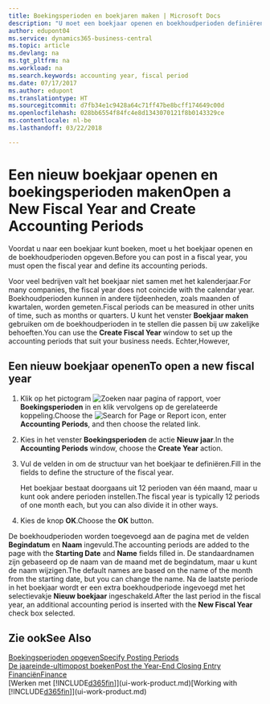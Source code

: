 ```yaml
---
title: Boekingsperioden en boekjaren maken | Microsoft Docs
description: "U moet een boekjaar openen en boekhoudperioden definiëren voordat u in een boekjaar kunt boeken."
author: edupont04
ms.service: dynamics365-business-central
ms.topic: article
ms.devlang: na
ms.tgt_pltfrm: na
ms.workload: na
ms.search.keywords: accounting year, fiscal period
ms.date: 07/17/2017
ms.author: edupont
ms.translationtype: HT
ms.sourcegitcommit: d7fb34e1c9428a64c71ff47be8bcff174649c00d
ms.openlocfilehash: 028bb6554f84fc4e8d1343070121f8b0143329ce
ms.contentlocale: nl-be
ms.lasthandoff: 03/22/2018

---
```

# <a name="open-a-new-fiscal-year-and-create-accounting-periods"></a><span data-ttu-id="aab6c-103">Een nieuw boekjaar openen en boekingsperioden maken</span><span class="sxs-lookup"><span data-stu-id="aab6c-103">Open a New Fiscal Year and Create Accounting Periods</span></span>
<span data-ttu-id="aab6c-104">Voordat u naar een boekjaar kunt boeken, moet u het boekjaar openen en de boekhoudperioden opgeven.</span><span class="sxs-lookup"><span data-stu-id="aab6c-104">Before you can post in a fiscal year, you must open the fiscal year and define its accounting periods.</span></span>  

<span data-ttu-id="aab6c-105">Voor veel bedrijven valt het boekjaar niet samen met het kalenderjaar.</span><span class="sxs-lookup"><span data-stu-id="aab6c-105">For many companies, the fiscal year does not coincide with the calendar year.</span></span> <span data-ttu-id="aab6c-106">Boekhoudperioden kunnen in andere tijdeenheden, zoals maanden of kwartalen, worden gemeten.</span><span class="sxs-lookup"><span data-stu-id="aab6c-106">Fiscal periods can be measured in other units of time, such as months or quarters.</span></span> <span data-ttu-id="aab6c-107">U kunt het venster **Boekjaar maken** gebruiken om de boekhoudperioden in te stellen die passen bij uw zakelijke behoeften.</span><span class="sxs-lookup"><span data-stu-id="aab6c-107">You can use the **Create Fiscal Year** window to set up the accounting periods that suit your business needs.</span></span> <span data-ttu-id="aab6c-108">Echter,</span><span class="sxs-lookup"><span data-stu-id="aab6c-108">However,</span></span>   

## <a name="to-open-a-new-fiscal-year"></a><span data-ttu-id="aab6c-109">Een nieuw boekjaar openen</span><span class="sxs-lookup"><span data-stu-id="aab6c-109">To open a new fiscal year</span></span>
1. <span data-ttu-id="aab6c-110">Klik op het pictogram ![Zoeken naar pagina of rapport](media/ui-search/search_small.png "pictogram Zoeken naar pagina of rapport"), voer **Boekingsperioden** in en klik vervolgens op de gerelateerde koppeling.</span><span class="sxs-lookup"><span data-stu-id="aab6c-110">Choose the ![Search for Page or Report](media/ui-search/search_small.png "Search for Page or Report icon") icon, enter **Accounting Periods**, and then choose the related link.</span></span>
2. <span data-ttu-id="aab6c-111">Kies in het venster **Boekingsperioden** de actie **Nieuw jaar**.</span><span class="sxs-lookup"><span data-stu-id="aab6c-111">In the **Accounting Periods** window, choose the **Create Year** action.</span></span>
3. <span data-ttu-id="aab6c-112">Vul de velden in om de structuur van het boekjaar te definiëren.</span><span class="sxs-lookup"><span data-stu-id="aab6c-112">Fill in the fields to define the structure of the fiscal year.</span></span>

    <span data-ttu-id="aab6c-113">Het boekjaar bestaat doorgaans uit 12 perioden van één maand, maar u kunt ook andere perioden instellen.</span><span class="sxs-lookup"><span data-stu-id="aab6c-113">The fiscal year is typically 12 periods of one month each, but you can also divide it in other ways.</span></span>
4. <span data-ttu-id="aab6c-114">Kies de knop **OK**.</span><span class="sxs-lookup"><span data-stu-id="aab6c-114">Choose the **OK** button.</span></span>

<span data-ttu-id="aab6c-115">De boekhoudperioden worden toegevoegd aan de pagina met de velden **Begindatum** en **Naam** ingevuld.</span><span class="sxs-lookup"><span data-stu-id="aab6c-115">The accounting periods are added to the page with the **Starting Date** and **Name** fields filled in.</span></span> <span data-ttu-id="aab6c-116">De standaardnamen zijn gebaseerd op de naam van de maand met de begindatum, maar u kunt de naam wijzigen.</span><span class="sxs-lookup"><span data-stu-id="aab6c-116">The default names are based on the name of the month from the starting date, but you can change the name.</span></span> <span data-ttu-id="aab6c-117">Na de laatste periode in het boekjaar wordt er een extra boekhoudperiode ingevoegd met het selectievakje **Nieuw boekjaar** ingeschakeld.</span><span class="sxs-lookup"><span data-stu-id="aab6c-117">After the last period in the fiscal year, an additional accounting period is inserted with the **New Fiscal Year** check box selected.</span></span>  


## <a name="see-also"></a><span data-ttu-id="aab6c-118">Zie ook</span><span class="sxs-lookup"><span data-stu-id="aab6c-118">See Also</span></span>
[<span data-ttu-id="aab6c-119">Boekingsperioden opgeven</span><span class="sxs-lookup"><span data-stu-id="aab6c-119">Specify Posting Periods</span></span>](finance-how-specify-posting-periods.md)  
[<span data-ttu-id="aab6c-120">De jaareinde-ultimopost boeken</span><span class="sxs-lookup"><span data-stu-id="aab6c-120">Post the Year-End Closing Entry</span></span>](year-how-post-year-end-close-entry.md)  
[<span data-ttu-id="aab6c-121">Financiën</span><span class="sxs-lookup"><span data-stu-id="aab6c-121">Finance</span></span>](finance.md)  
<span data-ttu-id="aab6c-122">[Werken met [!INCLUDE[d365fin](includes/d365fin_md.md)]](ui-work-product.md)</span><span class="sxs-lookup"><span data-stu-id="aab6c-122">[Working with [!INCLUDE[d365fin](includes/d365fin_md.md)]](ui-work-product.md)</span></span>

